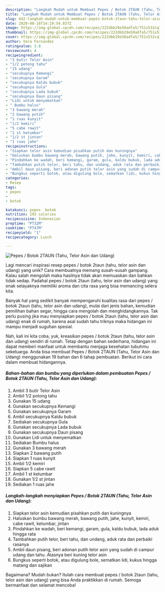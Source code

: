 ```yaml
---
description: "Langkah Mudah untuk Membuat Pepes / Botok 2TAUN (Tahu, Telor Asin dan Udang) yang Enak"
title: "Langkah Mudah untuk Membuat Pepes / Botok 2TAUN (Tahu, Telor Asin dan Udang) yang Enak"
slug: 642-langkah-mudah-untuk-membuat-pepes-botok-2taun-tahu-telor-asin-dan-udang-yang-enak
date: 2020-08-16T14:19:54.837Z
image: https://img-global.cpcdn.com/recipes/222dbb29e50adfa5/751x532cq70/pepes-botok-2taun-tahu-telor-asin-dan-udang-foto-resep-utama.jpg
thumbnail: https://img-global.cpcdn.com/recipes/222dbb29e50adfa5/751x532cq70/pepes-botok-2taun-tahu-telor-asin-dan-udang-foto-resep-utama.jpg
cover: https://img-global.cpcdn.com/recipes/222dbb29e50adfa5/751x532cq70/pepes-botok-2taun-tahu-telor-asin-dan-udang-foto-resep-utama.jpg
author: Vera Fernandez
ratingvalue: 3.8
reviewcount: 4
recipeingredient:
- "3 butir Telor Asin"
- "1/2 potong tahu"
- "15 udang"
- "secukupnya Kemangi"
- "secukupnya Garam"
- "secukupnya Kaldu bubuk"
- "secukupnya Gula"
- "secukupnya Lada bubuk"
- "secukupnya Daun pisang"
- "Lidi untuk menyematkan"
- " Bumbu halus"
- "3 bawang merah"
- "2 bawang putih"
- "1 ruas kunyit"
- "1/2 kemiri"
- "5 cabe rawit"
- "1 st ketumbar"
- "1/2 st jintan"
- "1 ruas jahe"
recipeinstructions:
- "Siapkan telor asin kemudian pisahkan putih dan kuningnya"
- "Haluskan bumbu bawang merah, bawang putih, jahe, kunyit, kemiri, cabe rawit, ketumbar, jintan"
- "Pindahkan ke wadah, beri kemangi, garam, gula, kaldu bubuk, lada aduk hingga rata"
- "Tambahkan putih telor, beri tahu, dan undang, aduk rata dan perbaiki rasanya"
- "Ambil daun pisang, beri adonan putih telor asin yang sudah di campur udang dan tahu. Atasnya beri kuning telor asin"
- "Bungkus seperti botok, atau digulung bole, sematkan lidi, kukus hingga matang dan sajikan"
categories:
- Resep
tags:
- pepes
- 
- botok

katakunci: pepes  botok 
nutrition: 193 calories
recipecuisine: Indonesian
preptime: "PT32M"
cooktime: "PT47M"
recipeyield: "1"
recipecategory: Lunch

---
```



![Pepes / Botok 2TAUN (Tahu, Telor Asin dan Udang)](https://img-global.cpcdn.com/recipes/222dbb29e50adfa5/751x532cq70/pepes-botok-2taun-tahu-telor-asin-dan-udang-foto-resep-utama.jpg)

Lagi mencari inspirasi resep pepes / botok 2taun (tahu, telor asin dan udang) yang unik? Cara membuatnya memang susah-susah gampang. Kalau salah mengolah maka hasilnya tidak akan memuaskan dan bahkan tidak sedap. Padahal pepes / botok 2taun (tahu, telor asin dan udang) yang enak selayaknya memiliki aroma dan cita rasa yang bisa memancing selera kita.

Banyak hal yang sedikit banyak mempengaruhi kualitas rasa dari pepes / botok 2taun (tahu, telor asin dan udang), mulai dari jenis bahan, kemudian pemilihan bahan segar, hingga cara mengolah dan menghidangkannya. Tak perlu pusing jika mau menyiapkan pepes / botok 2taun (tahu, telor asin dan udang) enak di rumah, karena asal sudah tahu triknya maka hidangan ini mampu menjadi suguhan spesial.




Nah, kali ini kita coba, yuk, kreasikan pepes / botok 2taun (tahu, telor asin dan udang) sendiri di rumah. Tetap dengan bahan sederhana, hidangan ini dapat memberi manfaat untuk membantu menjaga kesehatan tubuhmu sekeluarga. Anda bisa membuat Pepes / Botok 2TAUN (Tahu, Telor Asin dan Udang) menggunakan 19 bahan dan 6 tahap pembuatan. Berikut ini cara dalam membuat hidangannya.

<!--inarticleads1-->

##### Bahan-bahan dan bumbu yang diperlukan dalam pembuatan Pepes / Botok 2TAUN (Tahu, Telor Asin dan Udang):

1. Ambil 3 butir Telor Asin
1. Ambil 1/2 potong tahu
1. Gunakan 15 udang
1. Gunakan secukupnya Kemangi
1. Gunakan secukupnya Garam
1. Ambil secukupnya Kaldu bubuk
1. Sediakan secukupnya Gula
1. Gunakan secukupnya Lada bubuk
1. Gunakan secukupnya Daun pisang
1. Gunakan Lidi untuk menyematkan
1. Sediakan  Bumbu halus
1. Gunakan 3 bawang merah
1. Siapkan 2 bawang putih
1. Siapkan 1 ruas kunyit
1. Ambil 1/2 kemiri
1. Siapkan 5 cabe rawit
1. Ambil 1 st ketumbar
1. Gunakan 1/2 st jintan
1. Sediakan 1 ruas jahe




<!--inarticleads2-->

##### Langkah-langkah menyiapkan Pepes / Botok 2TAUN (Tahu, Telor Asin dan Udang):

1. Siapkan telor asin kemudian pisahkan putih dan kuningnya
1. Haluskan bumbu bawang merah, bawang putih, jahe, kunyit, kemiri, cabe rawit, ketumbar, jintan
1. Pindahkan ke wadah, beri kemangi, garam, gula, kaldu bubuk, lada aduk hingga rata
1. Tambahkan putih telor, beri tahu, dan undang, aduk rata dan perbaiki rasanya
1. Ambil daun pisang, beri adonan putih telor asin yang sudah di campur udang dan tahu. Atasnya beri kuning telor asin
1. Bungkus seperti botok, atau digulung bole, sematkan lidi, kukus hingga matang dan sajikan




Bagaimana? Mudah bukan? Itulah cara membuat pepes / botok 2taun (tahu, telor asin dan udang) yang bisa Anda praktikkan di rumah. Semoga bermanfaat dan selamat mencoba!
